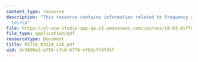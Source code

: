 ```yaml
---
content_type: resource
description: "This resource contains information related to frequency response. \r\
  \n\r\n"
file: https://ol-ocw-studio-app-qa.s3.amazonaws.com/courses/18-03-differential-equations-spring-2010/dc3890e2af56c7cbb776efb3cf7df45f_MIT18_03S10_c16.pdf
file_type: application/pdf
resourcetype: Document
title: MIT18_03S10_c16.pdf
uid: dc3890e2-af56-c7cb-b776-efb3cf7df45f
---
```

